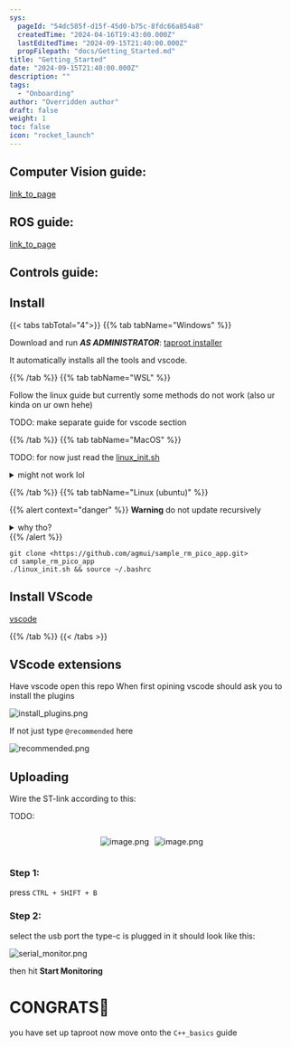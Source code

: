 ```yaml
---
sys:
  pageId: "54dc585f-d15f-45d0-b75c-8fdc66a854a8"
  createdTime: "2024-04-16T19:43:00.000Z"
  lastEditedTime: "2024-09-15T21:40:00.000Z"
  propFilepath: "docs/Getting_Started.md"
title: "Getting_Started"
date: "2024-09-15T21:40:00.000Z"
description: ""
tags:
  - "Onboarding"
author: "Overridden author"
draft: false
weight: 1
toc: false
icon: "rocket_launch"
---
```


## Computer Vision guide:

[link_to_page](86d45bc0-388b-4d26-8848-44f255f73d0e)

## ROS guide:

[link_to_page](3c76c1de-ec8f-46d6-8b0a-294005edc2d5)

## Controls guide:

## Install

{{< tabs tabTotal="4">}}
{{% tab tabName="Windows" %}}

Download and run _**AS ADMINISTRATOR**_: [taproot installer](https://github.com/Thornbots/TeachingFreshies/releases/tag/1.0)

It automatically installs all the tools and vscode.

{{% /tab %}}
{{% tab tabName="WSL" %}}

Follow the linux guide but currently some methods do not work (also ur kinda on ur own hehe)

TODO: make separate guide for vscode section

{{% /tab %}}
{{% tab tabName="MacOS" %}}

TODO: for now just read the [linux_init.sh](https://github.com/agmui/sample_rm_pico_app/blob/main/linux_init.sh)

<details>
<summary>might not work lol</summary>

`brew install libusb pkg-config`

Next install: [vscode](https://code.visualstudio.com/Download)

</details>

{{% /tab %}}
{{% tab tabName="Linux (ubuntu)" %}}

{{% alert context="danger" %}}
**Warning** do not update recursively
<details>
<summary>why tho?</summary>
There are some submodules that may go on for a while (like tinyusb) and I highly
recommend you don't need to get them.
If you want to see what submodules I update just look in `linux_init.sh`
</details>
{{% /alert %}}

```shell
git clone <https://github.com/agmui/sample_rm_pico_app.git>
cd sample_rm_pico_app
./linux_init.sh && source ~/.bashrc
```

## Install VScode

[vscode](https://code.visualstudio.com/Download)

{{% /tab %}}
{{< /tabs >}}

## VScode extensions

Have vscode open this repo
When first opining vscode should ask you to install the plugins

![install_plugins.png](https://prod-files-secure.s3.us-west-2.amazonaws.com/d518164a-d88e-44d1-a4ee-3adb3bd8bce0/89bd30f0-1825-4e77-867b-0a41ce370880/install_plugins.png?X-Amz-Algorithm=AWS4-HMAC-SHA256&X-Amz-Content-Sha256=UNSIGNED-PAYLOAD&X-Amz-Credential=ASIAZI2LB466X6XEID4O%2F20250205%2Fus-west-2%2Fs3%2Faws4_request&X-Amz-Date=20250205T160850Z&X-Amz-Expires=3600&X-Amz-Security-Token=IQoJb3JpZ2luX2VjEC8aCXVzLXdlc3QtMiJHMEUCIH6teWzWN1k4alUV20WO1DkN7jC8seKHlHnuDxpoygMKAiEA1GiEC5eaVVCAL1U3mRkYZpBOhCew0v2IQipZTuxTKj8q%2FwMISBAAGgw2Mzc0MjMxODM4MDUiDDtNaJaxzwmox8nAhircA3iigUEP0IKI2pWszRSk6jcFOFS2GDUlRTEp3HrojRrtUfXgcb74xqFQCEXPpd5K6odih4%2FExRoTXlpkRZ2lh9jUZUru3%2BbDBPFWgnsytr8X%2BmKYUFN60%2FLpRlxXJmeglDM%2B%2B7dnB3zvG%2FCFybbJNhboQ1f8CrgTtUKbmUEGMXbbkGixGgVu3NwxZq%2Ba8sO21jj8%2F5z3zfyTQToHv4eXBygH6PiijlNwGs7FLp7k62bY3HBnPiT2Euhv9E6x3bgKoqHZg9syCVXZfe7XhCZrhTXNLt8NCBRaJAEdD1DOkqYWCNAu2Z9pgg3GRW%2FYFlIzj1XbrjZh9KDL68Uvf3qp5bs9caac1JeIRN%2FdUjFL7kIx6fJZzTKD2Ft46wU7a3evEzFX45%2BT1De64zgcLbrZLFgHfHuculwK4ahAA4h5As7LMwi6ITGLU6PChW26By%2FpQk3psgHFihfXw76PsQrA7qlydp3hSj4z5FRSDA5pnvo77xiEH7U3PLR55a49oZzzbmccBSOVXqOH2977s%2Bhjv6K816LZGI0HR5GZZpLZLG%2F5bLanPihhupGJ5zThiRq9opDhWT5xu0eCYL%2F4LF%2FExvtdlGzutwWE3k8Rc3ph1vcv0WCooEalCrRxWP95MOCBjr0GOqUB6g%2BfH%2BqjLRyG9DBYLYYm1sbURL5prajzZCqP%2FoL5EW%2FXKeKzvyeCOBLMoUh7J37Z6IiXEiZoHCx83oCWekXMhNzG%2FZLgS82xo6vePhQQt5qDX5jfrVPAJZM6kHm2uJEyqNsNoZ7c142NiEExpfhYcOPJuXtYZ55oXj99UH1lsSPoLWMhMitTqsyGOjY1IaA127XRhUnwV4Z6m2aL9DQm5FW%2FsIt9&X-Amz-Signature=72173f0a0d40605a444eba2bc9b7f91778e9bb2ebefcf5284cdf9a46f7b2d236&X-Amz-SignedHeaders=host&x-id=GetObject)

If not just type `@recommended` here  

![recommended.png](https://prod-files-secure.s3.us-west-2.amazonaws.com/d518164a-d88e-44d1-a4ee-3adb3bd8bce0/61e661e9-5d85-4dfc-be0d-8d2097a5e793/recommended.png?X-Amz-Algorithm=AWS4-HMAC-SHA256&X-Amz-Content-Sha256=UNSIGNED-PAYLOAD&X-Amz-Credential=ASIAZI2LB466X6XEID4O%2F20250205%2Fus-west-2%2Fs3%2Faws4_request&X-Amz-Date=20250205T160850Z&X-Amz-Expires=3600&X-Amz-Security-Token=IQoJb3JpZ2luX2VjEC8aCXVzLXdlc3QtMiJHMEUCIH6teWzWN1k4alUV20WO1DkN7jC8seKHlHnuDxpoygMKAiEA1GiEC5eaVVCAL1U3mRkYZpBOhCew0v2IQipZTuxTKj8q%2FwMISBAAGgw2Mzc0MjMxODM4MDUiDDtNaJaxzwmox8nAhircA3iigUEP0IKI2pWszRSk6jcFOFS2GDUlRTEp3HrojRrtUfXgcb74xqFQCEXPpd5K6odih4%2FExRoTXlpkRZ2lh9jUZUru3%2BbDBPFWgnsytr8X%2BmKYUFN60%2FLpRlxXJmeglDM%2B%2B7dnB3zvG%2FCFybbJNhboQ1f8CrgTtUKbmUEGMXbbkGixGgVu3NwxZq%2Ba8sO21jj8%2F5z3zfyTQToHv4eXBygH6PiijlNwGs7FLp7k62bY3HBnPiT2Euhv9E6x3bgKoqHZg9syCVXZfe7XhCZrhTXNLt8NCBRaJAEdD1DOkqYWCNAu2Z9pgg3GRW%2FYFlIzj1XbrjZh9KDL68Uvf3qp5bs9caac1JeIRN%2FdUjFL7kIx6fJZzTKD2Ft46wU7a3evEzFX45%2BT1De64zgcLbrZLFgHfHuculwK4ahAA4h5As7LMwi6ITGLU6PChW26By%2FpQk3psgHFihfXw76PsQrA7qlydp3hSj4z5FRSDA5pnvo77xiEH7U3PLR55a49oZzzbmccBSOVXqOH2977s%2Bhjv6K816LZGI0HR5GZZpLZLG%2F5bLanPihhupGJ5zThiRq9opDhWT5xu0eCYL%2F4LF%2FExvtdlGzutwWE3k8Rc3ph1vcv0WCooEalCrRxWP95MOCBjr0GOqUB6g%2BfH%2BqjLRyG9DBYLYYm1sbURL5prajzZCqP%2FoL5EW%2FXKeKzvyeCOBLMoUh7J37Z6IiXEiZoHCx83oCWekXMhNzG%2FZLgS82xo6vePhQQt5qDX5jfrVPAJZM6kHm2uJEyqNsNoZ7c142NiEExpfhYcOPJuXtYZ55oXj99UH1lsSPoLWMhMitTqsyGOjY1IaA127XRhUnwV4Z6m2aL9DQm5FW%2FsIt9&X-Amz-Signature=6334d3f655a86ac7c897388171b98af09d584ee87ea12bddb12631ab04e683b2&X-Amz-SignedHeaders=host&x-id=GetObject)

## Uploading

Wire the ST-link according to this:

TODO:

<div style="display: flex;flex-direction: row; column-gap:10px; max-width: 630px;justify-content: center;">
<div>

![image.png](https://prod-files-secure.s3.us-west-2.amazonaws.com/d518164a-d88e-44d1-a4ee-3adb3bd8bce0/210ecb78-1116-4d7b-b9b7-2292f66fa2c2/image.png?X-Amz-Algorithm=AWS4-HMAC-SHA256&X-Amz-Content-Sha256=UNSIGNED-PAYLOAD&X-Amz-Credential=ASIAZI2LB466XPO2YNTA%2F20250205%2Fus-west-2%2Fs3%2Faws4_request&X-Amz-Date=20250205T160852Z&X-Amz-Expires=3600&X-Amz-Security-Token=IQoJb3JpZ2luX2VjEDAaCXVzLXdlc3QtMiJHMEUCIQCw6jZD39PV3QRCxud0eYcfMg12bCcVhPbkRELmBGILhQIgcz1If47EQdKA0gGnTpXgjzxLhD3etPY8pevCY4utdjQq%2FwMISBAAGgw2Mzc0MjMxODM4MDUiDPoYmdibeKP95%2Fa55SrcA9OOra1FOa%2BW6GyTsNhejoKGdiP8%2BoMrsFl%2BkzP07Gv2MEYQpDgre6spTe8qXMMJjzphVbKzVoe0%2Biia7RCVhPRCiXYbkOIUWxbIAXkPJ7S42oEaPrGHbyR1T6EzOg%2FnMMZKCFdkwJ2KC%2FrRbLnijLI2TsicOSBqp7XSlJ6VmKfxQ3%2BMgAQtni5B1fmzxeT3fLiKWytMi1SuWxFdC2NqBmqh3ispN4QuAE5rOZSzJIwB7TLBJuByCSDEzKcLn4uVMsJunPbmqu6NF%2BuRBgHytoTQHRVeOEOqj5eRZ1SEX%2F4NOYvp7BM8HUg2mK1d2z7W0gY2UoFd1GGrUidTyN7cYDjNkIRwXcJGdVs9h2oORoyJPwfogWdaqB8m6Cxw0Ti7wN%2F4tygOuiLLu4t3I1Z1eETpLpbq%2BJ7xEcEQdIE%2F4ynfg3GemPg8In9CxRDiNPAm%2FZwnMnkDGWk1az3MYXzzFS3Iw8C7Y3ZKuln6vYv8JbKjWVPEhsHey6LHUMcbgPqOq2ZD65AtQtMCD8ARpuO2IyvtbHxcNfi%2FQ%2FsNVnaTenkMJNc1daZcxfq0fLyQIkxzZ50HgQzf63kn3wSbHXg1i0UQfARTkLRD%2FeTX6XYyQ8wJksIQONyZCuNpeKd6MMeCjr0GOqUB2h%2BD919Y%2FfxKJRNBvzpGyNFb1Cp2TTTF5VyOEWTihz1tIYcTqb7EUMkVAK1BtDxvekQDKYLFmMC9%2FvoYtORYcAVsODYrfcGuILY2k2Wrycm%2FVLIX08%2B3%2FTPCu2CMDNogTDJ9ror5%2Bi2RmfC9MRgDYCemtMpqgsspiVQhGt%2BRL3jbCqJ4iuAiO2JscklSKPI%2BCcJWv5St2N%2F6suT6EoCThkMJ4O6t&X-Amz-Signature=841a6e6db1a5399a832e3f846a0e45a45ac19344a68896ec44d55e82fd59d775&X-Amz-SignedHeaders=host&x-id=GetObject)

</div>
<div>

![image.png](https://prod-files-secure.s3.us-west-2.amazonaws.com/d518164a-d88e-44d1-a4ee-3adb3bd8bce0/33a0fd0f-8ca6-4a86-8e09-26e95ded1fff/image.png?X-Amz-Algorithm=AWS4-HMAC-SHA256&X-Amz-Content-Sha256=UNSIGNED-PAYLOAD&X-Amz-Credential=ASIAZI2LB466Y3PJZBDW%2F20250205%2Fus-west-2%2Fs3%2Faws4_request&X-Amz-Date=20250205T160853Z&X-Amz-Expires=3600&X-Amz-Security-Token=IQoJb3JpZ2luX2VjEDAaCXVzLXdlc3QtMiJHMEUCIQCTcRQPK5cJoQPPJFKaj4wlzOWId%2BnXgGbsuF%2FEAEEHCwIgPOc%2FXl%2F9M894FQY7H88dxCyFT7f53IePlwrf4xoXMG4q%2FwMISBAAGgw2Mzc0MjMxODM4MDUiDOo2MsW1B8VXXNh4iSrcA1W9h16%2Bqw%2FJyGMO0EwAKqM1wZqNRa6xpL2zTqrbX8vtwx%2BVOSuQgfdZdScDXmFfEmkhkwmkt7GQyupfLFJiMoD79n5UgunOpxO3ToIDxWjjU4e2GjX5QS8qHG7q1Emf38Zktqjayjd%2B0hVN2j1BKIQDb1QpS2HULCNRuMKZKJe3%2F1SH%2BKroGfxVKtKXLlpacQpZDoXUjX6knslENj26e0RvRnOrMYTcBed%2FAJQ0hb%2B%2FXMIFDjfUlMthDevEpXzFXGHd%2BYD78vpHxhBlM43yenkdkNsjfBlFe7BmM7lfOjKoDQ0GL%2FogD3yA1RTDznFBhDgY2P9xz9%2Fsj7ixBd8ob6DFD91hzqEB6S3jBiCTBQD22fTii1lUlrPIqlCdYUv4%2Bpt3XlHeGb1%2Fwjp%2BqrLUusoiAI3EP%2BYHtA8KDfU0rJJ%2FqRn7Elm%2FMe6Xrat1ePUeyJyz%2F%2BLSJqYGqdsi7%2FsP8%2B%2FwJK8CuUVouQfPps0OcX%2BUuKN7X2KW%2B40FJDcsyjvEzRwu7jdb5JGPbQH7MmQGZ7BoRZNym3eeq4vds589PKYSpYFALkey5GQ89av8aLp10UD8uCueXHi35Ts8yp6A%2BQVq3%2FhZb1pP5HnCGLBgPw1NZsCHUHq3Q7XKswCwMMeCjr0GOqUB1MbFqHI1WMqp1dwCwR2aVocA8x2xKg7MeWLxmgpsChI8hdMMzU7%2BcLgoUThygq54aJpBlX5yeAcQg9sgzPaJ%2BdqzAPnZKQbtyp0FTk3msIdRL95fdEomLMlwe9rPRfkoIcIPxHqf3x8S9zfsLJpYNlMJmH9ulhoJ%2BJFRNEh4cOa7LjXjM70Ib4zcI4tn1Kk4PJtIYVvClIwzsa4uVye41GuotASu&X-Amz-Signature=35ca6d50f5e17ffa6198bfb8ebf7939e731ca9e78bf77eeede84e4fb10dc17d9&X-Amz-SignedHeaders=host&x-id=GetObject)

</div>
</div>

### Step 1:

press `CTRL + SHIFT + B`

### Step 2:

select the usb port the type-c is plugged in it should look like this:

![serial_monitor.png](https://prod-files-secure.s3.us-west-2.amazonaws.com/d518164a-d88e-44d1-a4ee-3adb3bd8bce0/f03f4774-05d4-4393-b6a0-d5efb6d315ab/serial_monitor.png?X-Amz-Algorithm=AWS4-HMAC-SHA256&X-Amz-Content-Sha256=UNSIGNED-PAYLOAD&X-Amz-Credential=ASIAZI2LB466X6XEID4O%2F20250205%2Fus-west-2%2Fs3%2Faws4_request&X-Amz-Date=20250205T160850Z&X-Amz-Expires=3600&X-Amz-Security-Token=IQoJb3JpZ2luX2VjEC8aCXVzLXdlc3QtMiJHMEUCIH6teWzWN1k4alUV20WO1DkN7jC8seKHlHnuDxpoygMKAiEA1GiEC5eaVVCAL1U3mRkYZpBOhCew0v2IQipZTuxTKj8q%2FwMISBAAGgw2Mzc0MjMxODM4MDUiDDtNaJaxzwmox8nAhircA3iigUEP0IKI2pWszRSk6jcFOFS2GDUlRTEp3HrojRrtUfXgcb74xqFQCEXPpd5K6odih4%2FExRoTXlpkRZ2lh9jUZUru3%2BbDBPFWgnsytr8X%2BmKYUFN60%2FLpRlxXJmeglDM%2B%2B7dnB3zvG%2FCFybbJNhboQ1f8CrgTtUKbmUEGMXbbkGixGgVu3NwxZq%2Ba8sO21jj8%2F5z3zfyTQToHv4eXBygH6PiijlNwGs7FLp7k62bY3HBnPiT2Euhv9E6x3bgKoqHZg9syCVXZfe7XhCZrhTXNLt8NCBRaJAEdD1DOkqYWCNAu2Z9pgg3GRW%2FYFlIzj1XbrjZh9KDL68Uvf3qp5bs9caac1JeIRN%2FdUjFL7kIx6fJZzTKD2Ft46wU7a3evEzFX45%2BT1De64zgcLbrZLFgHfHuculwK4ahAA4h5As7LMwi6ITGLU6PChW26By%2FpQk3psgHFihfXw76PsQrA7qlydp3hSj4z5FRSDA5pnvo77xiEH7U3PLR55a49oZzzbmccBSOVXqOH2977s%2Bhjv6K816LZGI0HR5GZZpLZLG%2F5bLanPihhupGJ5zThiRq9opDhWT5xu0eCYL%2F4LF%2FExvtdlGzutwWE3k8Rc3ph1vcv0WCooEalCrRxWP95MOCBjr0GOqUB6g%2BfH%2BqjLRyG9DBYLYYm1sbURL5prajzZCqP%2FoL5EW%2FXKeKzvyeCOBLMoUh7J37Z6IiXEiZoHCx83oCWekXMhNzG%2FZLgS82xo6vePhQQt5qDX5jfrVPAJZM6kHm2uJEyqNsNoZ7c142NiEExpfhYcOPJuXtYZ55oXj99UH1lsSPoLWMhMitTqsyGOjY1IaA127XRhUnwV4Z6m2aL9DQm5FW%2FsIt9&X-Amz-Signature=5ebdbbfdb5c5daf6d3cac7e12bf8a6d574ae45624635bc7c7de7364392416816&X-Amz-SignedHeaders=host&x-id=GetObject)

then hit **Start Monitoring**

# CONGRATS🎉

you have set up taproot now move onto the `C++_basics` guide
